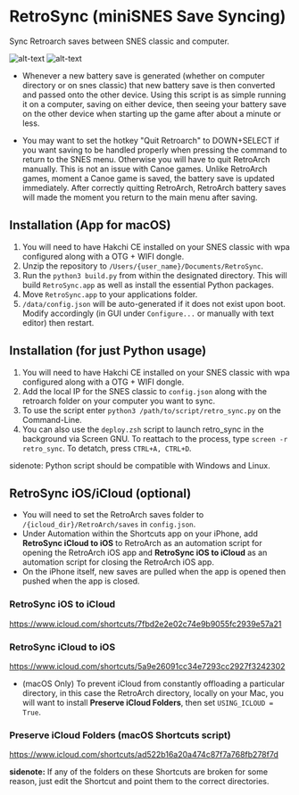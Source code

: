 # RetroSync (miniSNES Save Syncing)
Sync Retroarch saves between SNES classic and computer.

![alt-text](https://i.imgur.com/XfA1fmF.png)
![alt-text](https://i.imgur.com/ENFLY63.png)

- Whenever a new battery save is generated (whether on computer directory or on snes classic) that new battery save is then converted and passed onto the other device.  Using this script is as simple running it on a computer, saving on either device, then seeing your battery save on the other device when starting up the game after about a minute or less.

- You may want to set the hotkey "Quit Retroarch" to DOWN+SELECT if you want saving to be handled properly when pressing the command to return to the SNES menu. Otherwise you will have to quit RetroArch manually.  This is not an issue with Canoe games. Unlike RetroArch games, moment a Canoe game is saved, the battery save is updated immediately.  After correctly quitting RetroArch, RetroArch battery saves will made the moment you return to the main menu after saving.

## Installation (App for macOS)
1.  You will need to have Hakchi CE installed on your SNES classic with wpa configured along with a OTG + WIFI dongle.
2.  Unzip the repository to `/Users/{user_name}/Documents/RetroSync`.
3.  Run the `python3 build.py` from within the designated directory. This will build `RetroSync.app` as well as install the essential Python packages.
4.  Move `RetroSync.app` to your applications folder.
5.  `/data/config.json` will be auto-generated if it does not exist upon boot. Modify accordingly (in GUI under `Configure...` or manually with text editor) then restart.

## Installation (for just Python usage)
1.  You will need to have Hakchi CE installed on your SNES classic with wpa configured along with a OTG + WIFI dongle.
2.  Add the local IP for the SNES classic to `config.json` along with the retroarch folder on your computer you want to sync.
3.  To use the script enter `python3 /path/to/script/retro_sync.py` on the Command-Line.
4.  You can also use the `deploy.zsh` script to launch retro_sync in the background via Screen GNU.  To reattach to the process, type `screen -r retro_sync`.  To detatch, press `CTRL+A, CTRL+D`.

sidenote: Python script should be compatible with Windows and Linux.

## RetroSync iOS/iCloud (optional)
- You will need to set the RetroArch saves folder to `/{icloud_dir}/RetroArch/saves` in `config.json`.
- Under Automation within the Shortcuts app on your iPhone, add **RetroSync iCloud to iOS** to RetroArch as an automation script for opening the RetroArch iOS app and **RetroSync iOS to iCloud** as an automation script for closing the RetroArch iOS app.
- On the iPhone itself, new saves are pulled when the app is opened then pushed when the app is closed.

### RetroSync iOS to iCloud

https://www.icloud.com/shortcuts/7fbd2e2e02c74e9b9055fc2939e57a21

### RetroSync iCloud to iOS

https://www.icloud.com/shortcuts/5a9e26091cc34e7293cc2927f3242302

- (macOS Only) To prevent iCloud from constantly offloading a particular directory, in this case the RetroArch directory, locally on your Mac, you will want to install **Preserve iCloud Folders**, then set `USING_ICLOUD = True`.

### Preserve iCloud Folders (macOS Shortcuts script)

https://www.icloud.com/shortcuts/ad522b16a20a474c87f7a768fb278f7d

**sidenote:** If any of the folders on these Shortcuts are broken for some reason, just edit the Shortcut and point them to the correct directories.
